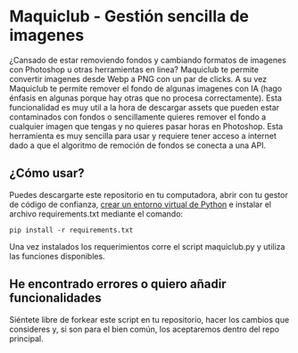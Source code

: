 # Maquiclub - Gestión sencilla de imagenes
¿Cansado de estar removiendo fondos y cambiando formatos de imagenes con Photoshop u otras herramientas en linea? Maquiclub te permite convertir imagenes desde Webp a PNG con un par de clicks.
A su vez Maquiclub te permite remover el fondo de algunas imagenes con IA (hago énfasis en algunas porque hay otras que no procesa correctamente). Esta funcionalidad es muy util a la hora de descargar assets que pueden estar contaminados con fondos o sencillamente quieres remover el fondo a cualquier imagen que tengas y no quieres pasar horas en Photoshop.
Esta herramienta es muy sencilla para usar y requiere tener acceso a internet dado a que el algoritmo de remoción de fondos se conecta a una API.

## ¿Cómo usar?
Puedes descargarte este repositorio en tu computadora, abrir con tu gestor de código de confianza, [crear un entorno virtual de Python](https://docs.python.org/es/3.8/library/venv.html) e instalar el archivo requirements.txt mediante el comando:

``pip install -r requirements.txt``

Una vez instalados los requerimientos corre el script maquiclub.py y utiliza las funciones disponibles.

## He encontrado errores o quiero añadir funcionalidades
Siéntete libre de forkear este script en tu repositorio, hacer los cambios que consideres y, si son para el bien común, los aceptaremos dentro del repo principal.